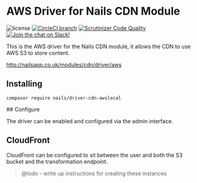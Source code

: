# AWS Driver for Nails CDN Module

![license](https://img.shields.io/badge/license-MIT-green.svg)
[![CircleCI branch](https://img.shields.io/circleci/project/github/nails/driver-cdn-awslocal.svg)](https://circleci.com/gh/nails/driver-cdn-awslocal)
[![Scrutinizer Code Quality](https://scrutinizer-ci.com/g/nails/driver-cdn-awslocal/badges/quality-score.png)](https://scrutinizer-ci.com/g/nails/driver-cdn-awslocal)
[![Join the chat on Slack!](https://now-examples-slackin-rayibnpwqe.now.sh/badge.svg)](https://nails-app.slack.com/shared_invite/MTg1NDcyNjI0ODcxLTE0OTUwMzA1NTYtYTZhZjc5YjExMQ)

This is the AWS driver for the Nails CDN module, it allows the CDN to use AWS S3 to store content.

http://nailsapp.co.uk/modules/cdn/driver/aws


## Installing

    composer require nails/driver-cdn-awslocal


## Configure

The driver can be enabled and configured via the admin interface.


## CloudFront

CloudFront can be configured to sit between the user and both the S3 bucket and the transformation endpoint.

> @todo - write up instructions for creating these instances



